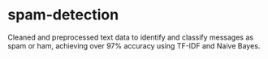 # spam-detection
 Cleaned and preprocessed text data to identify and classify messages as spam or ham, achieving over 97% accuracy using TF-IDF and Naive Bayes.
